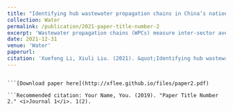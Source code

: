 ```yaml
---
title: "Identifying hub wastewater propagation chains in China’s national economic system: A model coupled input-output analysis with graphical theory"
collection: Water
permalink: /publication/2021-paper-title-number-2
excerpt: 'Wastewater propagation chains (WPCs) measure inter-sector average propagation lengths (APL) of wastewater discharge. To achieve sustainable wastewater management, one needs to understand the propagation mechanisms by identifying WPCs at a national level over time. However, the traditional model of identifying WPCs is prone to retaining APLs with lower values but larger wastewater discharge intensities, ignoring many linkages whereby intensities are less than a preset threshold. Nevertheless, these overlooked linkages are valuable in understanding wastewater propagation mechanisms. This study proposed a new model coupled input-output analysis with the graphical theory, called the average propagation lengths-hub covariance graph (APL-HCG). This model can investigate WPCs where the closeness of sector linkages exceeds the preset thresholds. Furthermore, it is capable of retaining linkages for identifying hub wastewater propagation chains (HWPCs). Based on APL-HCG, the resultant HWPCs are decomposed as separated sub-chains which are basically composed of linkages among certain significant sectors belonging to the secondary industry or the tertiary industry. Scenario analyses show that HWPCs are effective in reducing wastewater discharge in the national economic system. The total wastewater discharge would decrease by 1.36%, 2.53%, 2.46%, and 2.11% if we reduced 10% of the final demand of all sectors in HWPCs in 2002, 2007, 2012, and 2017. The APL-HCG model outperforms WPCs obtained by the traditional Tu’s model [7] by 0.14%, 1.61%, 0.47%, and 0.10%, respectively. The APL-HCG model is 0.21%, 0.68%, 0.70%, and 0.35% better than the scenario of random sampling with the number of sectors equal to HWPCs, respectively. Certain policy implications were provided to reduce wastewater effectively at the national level.'
date: 2021-12-31
venue: 'Water'
paperurl: 
citation: 'Xuefeng Li, Xiuli Liu. (2021). &quot;Identifying hub wastewater propagation chains in China’s national economic system: A model coupled input-output analysis with graphical theory.&quot; <i>Water</i>. 13, Art. 2351(15 pages).'
---
```

```This paper is about the number 2. The number 3 is left for future work.

```[Download paper here](http://xflee.github.io/files/paper2.pdf)

```Recommended citation: Your Name, You. (2019). "Paper Title Number 2." <i>Journal 1</i>. 1(2).
